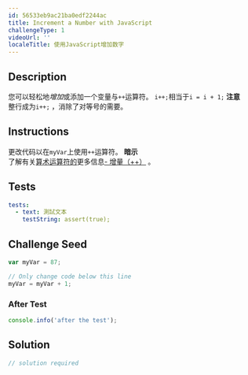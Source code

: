```yaml
---
id: 56533eb9ac21ba0edf2244ac
title: Increment a Number with JavaScript
challengeType: 1
videoUrl: ''
localeTitle: 使用JavaScript增加数字
---
```


## Description
<section id="description">您可以轻松地<dfn>增加</dfn>或添加一个变量与<code>++</code>运算符。 <code>i++;</code>相当于<code>i = i + 1;</code> <strong>注意</strong> <br>整行成为<code>i++;</code> ，消除了对等号的需要。 </section>

## Instructions
<section id="instructions">更改代码以在<code>myVar</code>上使用<code>++</code>运算符。 <strong>暗示</strong> <br>了解有关<a href="https://developer.mozilla.org/en/docs/Web/JavaScript/Reference/Operators/Arithmetic_Operators#Increment_()" target="_blank">算术运算符的</a>更多信息<a href="https://developer.mozilla.org/en/docs/Web/JavaScript/Reference/Operators/Arithmetic_Operators#Increment_()" target="_blank">- 增量（++）</a> 。 </section>

## Tests
<section id='tests'>

```yml
tests:
  - text: 測試文本
    testString: assert(true);

```

</section>

## Challenge Seed
<section id='challengeSeed'>

<div id='js-seed'>

```js
var myVar = 87;

// Only change code below this line
myVar = myVar + 1;

```

</div>


### After Test
<div id='js-teardown'>

```js
console.info('after the test');
```

</div>

</section>

## Solution
<section id='solution'>

```js
// solution required
```
</section>
